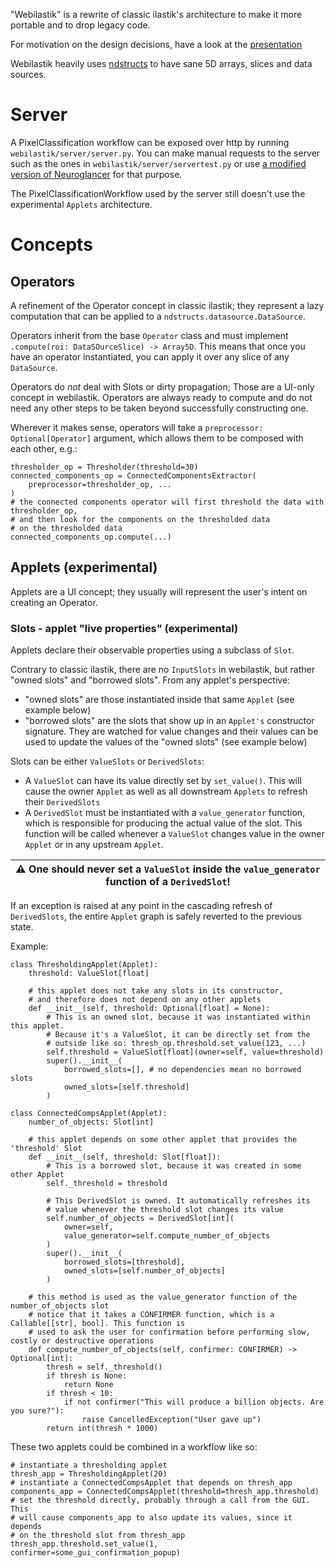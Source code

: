 "Webilastik" is a rewrite of classic ilastik's architecture to make it more portable and to drop legacy code.

For motivation on the design decisions, have a look at the [presentation](https://docs.google.com/presentation/d/110_1IOqel1QU1aKrznDaZIT5Rr1HbTbUVOfxwVnFFO0/edit)


Webilastik heavily uses [ndstructs](https://github.com/ilastik/ndstructs) to have sane 5D arrays, slices and data sources.

# Server

A PixelClassification workflow can be exposed over http by running `webilastik/server/server.py`. You can make manual requests to the server such as the ones in `webilastik/server/servertest.py` or use [a modified version of Neuroglancer](https://github.com/ilastik/neuroglancer/tree/web_predictions) for that purpose.

The PixelClassificationWorkflow used by the server still doesn't use the experimental `Applets` architecture.

# Concepts


## Operators

A refinement of the Operator concept in classic ilastik; they represent a lazy computation that can be applied to a `ndstructs.datasource.DataSource`.

Operators inherit from the base `Operator` class and must implement `.compute(roi: DataSOurceSlice) -> Array5D`. This means that once you have an operator instantiated, you can apply it over any slice of any `DataSource`.

Operators do *not* deal with Slots or dirty propagation; Those are a UI-only concept in webilastik. Operators are always ready to compute and do not need any other steps to be taken beyond successfully constructing one.

Wherever it makes sense, operators will take a `preprocessor: Optional[Operator]` argument, which allows them to be composed with each other, e.g.:

```python3
thresholder_op = Thresholder(threshold=30)
connected_components_op = ConnectedComponentsExtractor(
    preprocessor=thresholder_op, ...
)
# the connected components operator will first threshold the data with thresholder_op,
# and then look for the components on the thresholded data
# on the thresholded data
connected_components_op.compute(...)
```

## Applets (experimental)

Applets are a UI concept; they usually will represent the user's intent on creating an Operator.


### Slots  - applet "live properties" (experimental)

Applets declare their observable properties using a subclass of `Slot`.

Contrary to classic ilastik, there are no `InputSlots` in webilastik, but rather "owned slots" and "borrowed slots". From any applet's perspective:
- "owned slots" are those instantiated inside that same `Applet` (see example below)
- "borrowed slots" are the slots that show up in an `Applet's` constructor signature. They are watched for value changes and their values can be used to update the values of the "owned slots" (see example below)

Slots can be either `ValueSlots` or `DerivedSlots`:
- A `ValueSlot` can have its value directly set by `set_value()`. This will cause the owner `Applet` as well as all downstream `Applets` to refresh their `DerivedSlots`
- A `DerivedSlot` must be instantiated with a `value_generator` function, which is responsible for producing the actual value of the slot. This function will be called whenever a `ValueSlot` changes value in the owner `Applet` or in any upstream `Applet`.

| :warning: One should never set a `ValueSlot` inside the `value_generator` function of a `DerivedSlot`! |
| --- |

If an exception is raised at any point in the cascading refresh of `DerivedSlots`, the entire `Applet` graph is safely reverted to the previous state.

Example:

```python3
class ThresholdingApplet(Applet):
    threshold: ValueSlot[float]

    # this applet does not take any slots in its constructor,
    # and therefore does not depend on any other applets
    def __init__(self, threshold: Optional[float] = None):
        # This is an owned slot, because it was instantiated within this applet.
        # Because it's a ValueSlot, it can be directly set from the
        # outside like so: thresh_op.threshold.set_value(123, ...)
        self.threshold = ValueSlot[float](owner=self, value=threshold)
        super().__init__(
            borrowed_slots=[], # no dependencies mean no borrowed slots
            owned_slots=[self.threshold]
        )

class ConnectedCompsApplet(Applet):
    number_of_objects: Slot[int]

    # this applet depends on some other applet that provides the 'threshold' Slot
    def __init__(self, threshold: Slot[float]):
        # This is a borrowed slot, because it was created in some other Applet
        self._threshold = threshold

        # This DerivedSlot is owned. It automatically refreshes its
        # value whenever the threshold slot changes its value
        self.number_of_objects = DerivedSlot[int](
            owner=self,
            value_generator=self.compute_number_of_objects
        )
        super().__init__(
            borrowed_slots=[threshold],
            owned_slots=[self.number_of_objects]
        )

    # this method is used as the value_generator function of the number_of_objects slot
    # notice that it takes a CONFIRMER function, which is a Callable[[str], bool]. This function is
    # used to ask the user for confirmation before performing slow, costly or destructive operations
    def compute_number_of_objects(self, confirmer: CONFIRMER) -> Optional[int]:
        thresh = self._threshold()
        if thresh is None:
            return None
        if thresh < 10:
            if not confirmer("This will produce a billion objects. Are you sure?"):
                raise CancelledException("User gave up")
        return int(thresh * 1000)
```

These two applets could be combined in a workflow like so:

```python3
# instantiate a thresholding applet
thresh_app = ThresholdingApplet(20)
# instantiate a ConnectedCompsApplet that depends on thresh_app
components_app = ConnectedCompsApplet(threshold=thresh_app.threshold)
# set the threshold directly, probably through a call from the GUI. This
# will cause components_app to also update its values, since it depends
# on the threshold slot from thresh_app
thresh_app.threshold.set_value(1, confirmer=some_gui_confirmation_popup)
```